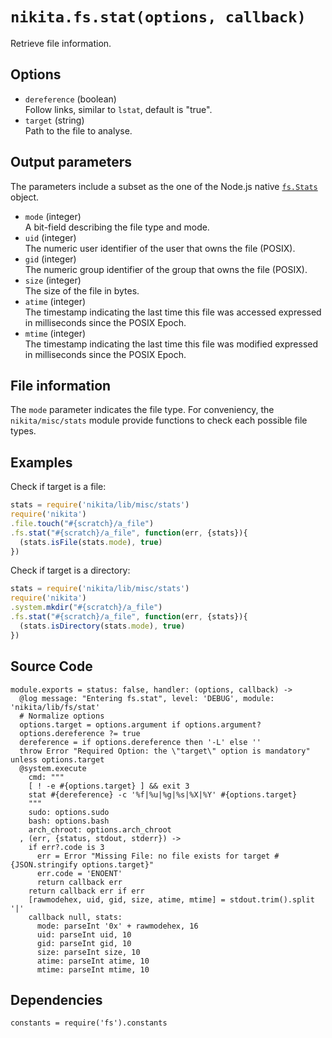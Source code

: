 
# `nikita.fs.stat(options, callback)`

Retrieve file information.

## Options

* `dereference` (boolean)   
  Follow links, similar to `lstat`, default is "true".
* `target` (string)   
  Path to the file to analyse.

## Output parameters

The parameters include a subset as the one of the Node.js native 
[`fs.Stats`](https://nodejs.org/api/fs.html#fs_class_fs_stats) object.

* `mode` (integer)   
  A bit-field describing the file type and mode.
* `uid` (integer)   
  The numeric user identifier of the user that owns the file (POSIX).
* `gid` (integer)   
  The numeric group identifier of the group that owns the file (POSIX).
* `size` (integer)   
  The size of the file in bytes.
* `atime` (integer)   
  The timestamp indicating the last time this file was accessed expressed in milliseconds since the POSIX Epoch.
* `mtime` (integer)   
  The timestamp indicating the last time this file was modified expressed in milliseconds since the POSIX Epoch.

## File information

The `mode` parameter indicates the file type. For conveniency, the 
`nikita/misc/stats` module provide functions to check each possible file types.

## Examples

Check if target is a file:

```js
stats = require('nikita/lib/misc/stats')
require('nikita')
.file.touch("#{scratch}/a_file")
.fs.stat("#{scratch}/a_file", function(err, {stats}){
  (stats.isFile(stats.mode), true)
})
```

Check if target is a directory:

```js
stats = require('nikita/lib/misc/stats')
require('nikita')
.system.mkdir("#{scratch}/a_file")
.fs.stat("#{scratch}/a_file", function(err, {stats}){
  (stats.isDirectory(stats.mode), true)
})
```

## Source Code

    module.exports = status: false, handler: (options, callback) ->
      @log message: "Entering fs.stat", level: 'DEBUG', module: 'nikita/lib/fs/stat'
      # Normalize options
      options.target = options.argument if options.argument?
      options.dereference ?= true
      dereference = if options.dereference then '-L' else ''
      throw Error "Required Option: the \"target\" option is mandatory" unless options.target
      @system.execute
        cmd: """
        [ ! -e #{options.target} ] && exit 3
        stat #{dereference} -c '%f|%u|%g|%s|%X|%Y' #{options.target}
        """
        sudo: options.sudo
        bash: options.bash
        arch_chroot: options.arch_chroot
      , (err, {status, stdout, stderr}) ->
        if err?.code is 3
          err = Error "Missing File: no file exists for target #{JSON.stringify options.target}"
          err.code = 'ENOENT'
          return callback err
        return callback err if err
        [rawmodehex, uid, gid, size, atime, mtime] = stdout.trim().split '|'
        callback null, stats:
          mode: parseInt '0x' + rawmodehex, 16
          uid: parseInt uid, 10
          gid: parseInt gid, 10
          size: parseInt size, 10
          atime: parseInt atime, 10
          mtime: parseInt mtime, 10

## Dependencies

    constants = require('fs').constants
